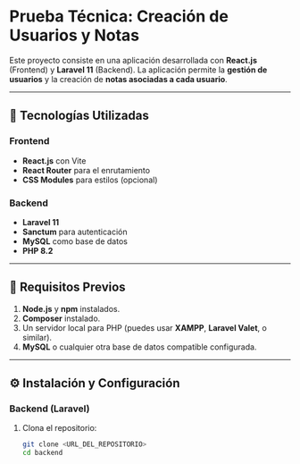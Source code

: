 # Prueba Técnica: Creación de Usuarios y Notas

Este proyecto consiste en una aplicación desarrollada con **React.js** (Frontend) y **Laravel 11** (Backend). La aplicación permite la **gestión de usuarios** y la creación de **notas asociadas a cada usuario**.

---

## 🚀 Tecnologías Utilizadas

### Frontend
- **React.js** con Vite
- **React Router** para el enrutamiento
- **CSS Modules** para estilos (opcional)

### Backend
- **Laravel 11**
- **Sanctum** para autenticación
- **MySQL** como base de datos
- **PHP 8.2**

---

## 🔧 Requisitos Previos

1. **Node.js** y **npm** instalados.
2. **Composer** instalado.
3. Un servidor local para PHP (puedes usar **XAMPP**, **Laravel Valet**, o similar).
4. **MySQL** o cualquier otra base de datos compatible configurada.

---

## ⚙️ Instalación y Configuración

### Backend (Laravel)

1. Clona el repositorio:
   ```bash
   git clone <URL_DEL_REPOSITORIO>
   cd backend

